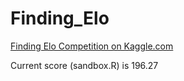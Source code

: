 Finding_Elo
===========

[Finding Elo Competition on Kaggle.com](http://www.kaggle.com/c/finding-elo)

Current score (sandbox.R) is 196.27